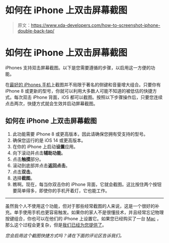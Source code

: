 # 如何在 iPhone 上双击屏幕截图

> 原文：<https://www.xda-developers.com/how-to-screenshot-iphone-double-back-tap/>

# 如何在 iPhone 上双击屏幕截图

iPhones 支持双击屏幕截图。以下是您需要遵循的步骤，以启用这一方便的功能。

在[最好的 iPhones 手机](http://xda-developers.com/best-iphone)上截图并不局限于著名的侧键和音量增大组合。只要你有 iPhone 8 或更新的型号，你就可以利用大多数人可能不知道的被低估的快捷方式。每次双击 iPhone 背面，iOS 都可以截图。按照以下步骤操作后，只要您连续点击两次，快捷方式就会生效并启动屏幕截图。

## 如何在 iPhone 上双击屏幕截图

1.  此功能需要 iPhone 8 或更高版本，因此请确保您拥有受支持的型号。
2.  确保您运行的是 iOS 14 或更高版本。
3.  在你的 iPhone 上启动**设置**应用。
4.  向下滚动并点击**辅助功能**。
5.  点击**触摸**部分。
6.  滚动到底部并点击**返回点击**。
7.  点击**双击**。
8.  选择**截图**。
9.  瞧啊。现在，每当你双击你的 iPhone 背面，它就会截图。这比按住两个按钮要简单得多，即使你的手机开着灯，它也能工作。

* * *

虽然我个人不使用这个功能，但对于那些经常截图的人来说，这是一个很好的补充。单手使用手机也更容易触发。如果你的家人不是很懂技术，并且经常忘记物理按键组合，你也可以在他们的 iPhone 上设置它。如果您已经购买了一台 [Mac](https://www.xda-developers.com/best-macs/) ，那么这个过程会更复杂，但是[我们已经为您提供了](https://www.xda-developers.com/how-to-record-screen-mac/)。

*您会启用这个截图快捷方式吗？请在下面的评论区告诉我们。*
